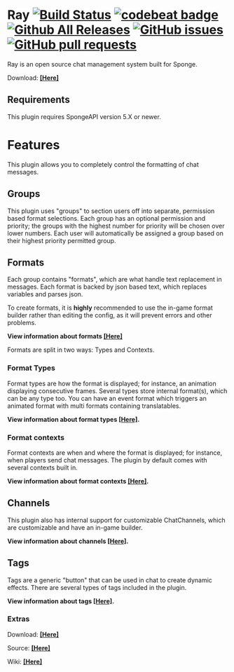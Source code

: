 # Ray  [![Build Status](https://travis-ci.org/Wundero/Ray.svg?branch=master)](https://travis-ci.org/Wundero/Ray) [![codebeat badge](https://codebeat.co/badges/babc8e5b-0a8f-422f-8017-5ea8f0c88fac)](https://codebeat.co/projects/github-com-wundero-ray) [![Github All Releases](https://img.shields.io/github/downloads/Wundero/Ray/total.svg)](https://github.com/Wundero/Ray/releases/latest) [![GitHub issues](https://img.shields.io/github/issues/Wundero/Ray.svg)](https://github.com/Wundero/Ray/issues) [![GitHub pull requests](https://img.shields.io/github/issues-pr/Wundero/Ray.svg)](https://github.com/Wundero/Ray/pulls)
Ray is an open source chat management system built for Sponge.

Download: [__[Here]__](https://github.com/Wundero/Ray/releases/latest)

## Requirements
This plugin requires SpongeAPI version 5.X or newer.
# Features
This plugin allows you to completely control the formatting of chat messages.
## Groups
This plugin uses "groups" to section users off into separate, permission based format selections. Each group has an optional permission and priority; the groups with the highest number for priority will be chosen over lower numbers. Each user will automatically be assigned a group based on their highest priority permitted group.
## Formats
Each group contains "formats", which are what handle text replacement in messages. Each format is backed by json based text, which replaces variables and parses json.

To create formats, it is __highly__ recommended to use the in-game format builder rather than editing the config, as it will prevent errors and other problems.

__View information about formats [[Here]](https://github.com/Wundero/Ray/wiki/Formats)__

Formats are split in two ways: Types and Contexts.
### Format Types
Format types are how the format is displayed; for instance, an animation displaying consecutive frames. Several types store internal format(s), which can be any type too. You can have an event format which triggers an animated format with multi formats containing translatables.

__View information about format types [[Here]](https://github.com/Wundero/Ray/wiki/Format-Types).__
### Format contexts
Format contexts are when and where the format is displayed; for instance, when players send chat messages. The plugin by default comes with several contexts built in.

__View information about format contexts [[Here]](https://github.com/Wundero/Ray/wiki/Format-contexts).__
## Channels
This plugin also has internal support for customizable ChatChannels, which are customizable and have an in-game builder.

__View information about channels [[Here]](https://github.com/Wundero/Ray/wiki/Channels).__
## Tags
Tags are a generic "button" that can be used in chat to create dynamic effects. There are several types of tags included in the plugin.

__View information about tags [[Here]](https://github.com/Wundero/Ray/wiki/Tags).__

### Extras
Download: [__[Here]__](https://github.com/Wundero/Ray/releases)

Source: [__[Here]__](https://github.com/Wundero/Ray/)

Wiki: [__[Here]__](https://github.com/Wundero/Ray/wiki)

